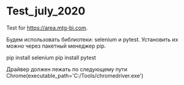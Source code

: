 # Test_july_2020
Test for https://area.mtg-bi.com. 

Будем использовать библиотеки: selenium и pytest. Установить их можно через пакетный менеджер pip.

pip install selenium
pip install pytest

Драйвер должен лежать по следующему пути 
Chrome(executable_path='C:/Tools/chromedriver.exe')

